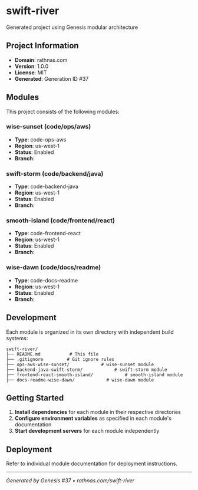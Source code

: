 # swift-river

Generated project using Genesis modular architecture

## Project Information

- **Domain**: rathnas.com
- **Version**: 1.0.0
- **License**: MIT
- **Generated**: Generation ID #37


## Modules

This project consists of the following modules:

### wise-sunset (code/ops/aws)
- **Type**: code-ops-aws
- **Region**: us-west-1
- **Status**: Enabled
- **Branch**: 



### swift-storm (code/backend/java)
- **Type**: code-backend-java
- **Region**: us-west-1
- **Status**: Enabled
- **Branch**: 



### smooth-island (code/frontend/react)
- **Type**: code-frontend-react
- **Region**: us-west-1
- **Status**: Enabled
- **Branch**: 



### wise-dawn (code/docs/readme)
- **Type**: code-docs-readme
- **Region**: us-west-1
- **Status**: Enabled
- **Branch**: 




## Development

Each module is organized in its own directory with independent build systems:

```
swift-river/
├── README.md           # This file
├── .gitignore         # Git ignore rules
├── ops-aws-wise-sunset/            # wise-sunset module
├── backend-java-swift-storm/            # swift-storm module
├── frontend-react-smooth-island/            # smooth-island module
├── docs-readme-wise-dawn/            # wise-dawn module
```

## Getting Started

1. **Install dependencies** for each module in their respective directories
2. **Configure environment variables** as specified in each module's documentation
3. **Start development servers** for each module independently

## Deployment

Refer to individual module documentation for deployment instructions.

---
*Generated by Genesis #37 • rathnas.com/swift-river*